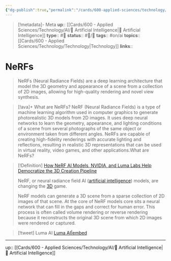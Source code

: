 ```yaml
---
{"dg-publish":true,"permalink":"/cards/600-applied-sciences/technology/ai/ne-r-fs/","title":"NeRFs"}
---
```


> [!metadata]- Meta
> **up**:: [[Cards/600 - Applied Sciences/Technology/AI/🤖 Artificial Intelligence\|🤖 Artificial Intelligence]]
> **type**:: #📝 
> **status**:: #📝/🌱 
> **tags**::  #on/ai 
> **topics**:: [[Cards/600 - Applied Sciences/Technology/Technology\|Technology]]
> **links**::


# NeRFs

> NeRFs (Neural Radiance Fields) are a deep learning architecture that model the 3D geometry and appearance of a scene from a collection of 2D images, allowing for high-quality rendering and novel view synthesis.


> [!ava]+ What are NeRFs?
> NeRF (Neural Radiance Fields) is a type of machine learning algorithm used in computer graphics to generate photorealistic 3D models from 2D images. It uses deep neural networks to learn the geometry, appearance, and lighting conditions of a scene from several photographs of the same object or environment taken from different angles. NeRFs are capable of creating high-fidelity renderings with accurate lighting and reflections, resulting in realistic 3D representations that can be used in virtual reality, video games, and other applications.What are NeRFs?

> [!Definition] [How NeRF AI Models, NVIDIA, and Luma Labs Help Democratize the 3D Creation Pipeline](https://accelerationeconomy.com/ai/how-nerf-ai-models-nvidia-and-luma-labs-help-democratize-the-3d-creation-pipeline/#:~:text=NeRF%2C%20or%20neural%20radiance%20field,and%20correct%20for%20human%20error.)
> 
> NeRF, or neural radiance field AI ([artificial intelligence](https://accelerationeconomy.com/tag/artificial-intelligence/)) models, are changing the [3D](https://accelerationeconomy.com/cloud-wars/horizon/cloud-desktops-give-manufacturer-rohm-secure-high-speed-access-to-3d-apps/) game.
> 
> NeRF models can generate a 3D scene from a sparse collection of 2D images of that scene. At the core of NeRF models core sits a neural network that can fill in the gaps and correct for human error. This process is often called volume rendering or reverse rendering because it reconstructs the original 3D scene from which 2D images were rendered or captured.

> [!tweet] Luma AI
> [Luma AI|embed](https://twitter.com/bilawalsidhu/status/1637450670998528002)



---
up:: [[Cards/600 - Applied Sciences/Technology/AI/🤖 Artificial Intelligence\|🤖 Artificial Intelligence]]
